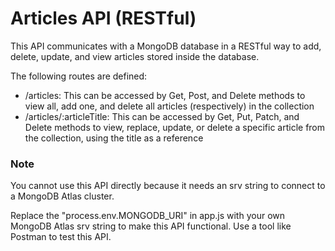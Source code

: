 # Articles API (RESTful)
This API communicates with a MongoDB database in a RESTful way to add, delete, update, and view articles stored inside the database.

The following routes are defined:

* /articles: This can be accessed by Get, Post, and Delete methods to view all, add one, and delete all articles (respectively) in the collection
* /articles/:articleTitle: This can be accessed by Get, Put, Patch, and Delete methods to view, replace, update, or delete a specific article from the collection, using the title as a reference

### Note
You cannot use this API directly because it needs an srv string to connect to a MongoDB Atlas cluster.

Replace the "process.env.MONGODB_URI" in app.js with your own MongoDB Atlas srv string to make this API functional. Use a tool like Postman to test this API.
